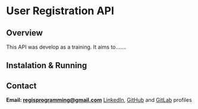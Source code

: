 # User Registration API
  
## Overview  
This API was develop as a training. It aims to.......


## Instalation & Running  


## Contact
**Email: regisprogramming@gmail.com**
[LinkedIn](https://www.linkedin.com/in/regissfaria/), [GitHub](https://github.com/regisfaria) and [GitLab](https://gitlab.com/regisfaria) profiles


